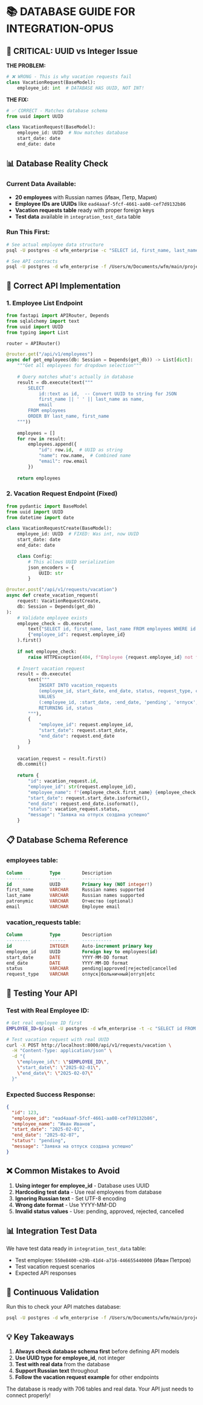 # 📚 DATABASE GUIDE FOR INTEGRATION-OPUS

## 🚨 CRITICAL: UUID vs Integer Issue

**THE PROBLEM:**
```python
# ❌ WRONG - This is why vacation requests fail
class VacationRequest(BaseModel):
    employee_id: int  # DATABASE HAS UUID, NOT INT!
```

**THE FIX:**
```python
# ✅ CORRECT - Matches database schema
from uuid import UUID

class VacationRequest(BaseModel):
    employee_id: UUID  # Now matches database
    start_date: date
    end_date: date
```

## 📊 Database Reality Check

### Current Data Available:
- **20 employees** with Russian names (Иван, Петр, Мария)
- **Employee IDs are UUIDs** like `ead4aaaf-5fcf-4661-aa08-cef7d9132b86`
- **Vacation requests table** ready with proper foreign keys
- **Test data** available in `integration_test_data` table

### Run This First:
```bash
# See actual employee data structure
psql -U postgres -d wfm_enterprise -c "SELECT id, first_name, last_name, email FROM employees LIMIT 3"

# See API contracts
psql -U postgres -d wfm_enterprise -f /Users/m/Documents/wfm/main/project/src/database/scripts/show_api_contracts.sql
```

## 🔧 Correct API Implementation

### 1. Employee List Endpoint
```python
from fastapi import APIRouter, Depends
from sqlalchemy import text
from uuid import UUID
from typing import List

router = APIRouter()

@router.get("/api/v1/employees")
async def get_employees(db: Session = Depends(get_db)) -> List[dict]:
    """Get all employees for dropdown selection"""
    
    # Query matches what's actually in database
    result = db.execute(text("""
        SELECT 
            id::text as id,  -- Convert UUID to string for JSON
            first_name || ' ' || last_name as name,
            email
        FROM employees
        ORDER BY last_name, first_name
    """))
    
    employees = []
    for row in result:
        employees.append({
            "id": row.id,  # UUID as string
            "name": row.name,  # Combined name
            "email": row.email
        })
    
    return employees
```

### 2. Vacation Request Endpoint (Fixed)
```python
from pydantic import BaseModel
from uuid import UUID
from datetime import date

class VacationRequestCreate(BaseModel):
    employee_id: UUID  # FIXED: Was int, now UUID
    start_date: date
    end_date: date

    class Config:
        # This allows UUID serialization
        json_encoders = {
            UUID: str
        }

@router.post("/api/v1/requests/vacation")
async def create_vacation_request(
    request: VacationRequestCreate,
    db: Session = Depends(get_db)
):
    # Validate employee exists
    employee_check = db.execute(
        text("SELECT id, first_name, last_name FROM employees WHERE id = :employee_id"),
        {"employee_id": request.employee_id}
    ).first()
    
    if not employee_check:
        raise HTTPException(404, f"Employee {request.employee_id} not found")
    
    # Insert vacation request
    result = db.execute(
        text("""
            INSERT INTO vacation_requests 
            (employee_id, start_date, end_date, status, request_type, created_at)
            VALUES 
            (:employee_id, :start_date, :end_date, 'pending', 'отпуск', NOW())
            RETURNING id, status
        """),
        {
            "employee_id": request.employee_id,
            "start_date": request.start_date,
            "end_date": request.end_date
        }
    )
    
    vacation_request = result.first()
    db.commit()
    
    return {
        "id": vacation_request.id,
        "employee_id": str(request.employee_id),
        "employee_name": f"{employee_check.first_name} {employee_check.last_name}",
        "start_date": request.start_date.isoformat(),
        "end_date": request.end_date.isoformat(),
        "status": vacation_request.status,
        "message": "Заявка на отпуск создана успешно"
    }
```

## 📋 Database Schema Reference

### employees table:
```sql
Column          Type        Description
---------       ------      -----------
id              UUID        Primary key (NOT integer!)
first_name      VARCHAR     Russian names supported
last_name       VARCHAR     Russian names supported
patronymic      VARCHAR     Отчество (optional)
email           VARCHAR     Employee email
```

### vacation_requests table:
```sql
Column          Type        Description
---------       ------      -----------
id              INTEGER     Auto-increment primary key
employee_id     UUID        Foreign key to employees(id)
start_date      DATE        YYYY-MM-DD format
end_date        DATE        YYYY-MM-DD format
status          VARCHAR     pending|approved|rejected|cancelled
request_type    VARCHAR     отпуск|больничный|отгул|etc
```

## 🧪 Testing Your API

### Test with Real Employee ID:
```bash
# Get real employee ID first
EMPLOYEE_ID=$(psql -U postgres -d wfm_enterprise -t -c "SELECT id FROM employees WHERE first_name='Иван' LIMIT 1" | tr -d ' ')

# Test vacation request with real UUID
curl -X POST http://localhost:8000/api/v1/requests/vacation \
  -H "Content-Type: application/json" \
  -d "{
    \"employee_id\": \"$EMPLOYEE_ID\",
    \"start_date\": \"2025-02-01\",
    \"end_date\": \"2025-02-07\"
  }"
```

### Expected Success Response:
```json
{
  "id": 123,
  "employee_id": "ead4aaaf-5fcf-4661-aa08-cef7d9132b86",
  "employee_name": "Иван Иванов",
  "start_date": "2025-02-01",
  "end_date": "2025-02-07",
  "status": "pending",
  "message": "Заявка на отпуск создана успешно"
}
```

## ❌ Common Mistakes to Avoid

1. **Using integer for employee_id** - Database uses UUID
2. **Hardcoding test data** - Use real employees from database
3. **Ignoring Russian text** - Set UTF-8 encoding
4. **Wrong date format** - Use YYYY-MM-DD
5. **Invalid status values** - Use: pending, approved, rejected, cancelled

## 📊 Integration Test Data

We have test data ready in `integration_test_data` table:
- Test employee: `550e8400-e29b-41d4-a716-446655440000` (Иван Петров)
- Test vacation request scenarios
- Expected API responses

## 🔄 Continuous Validation

Run this to check your API matches database:
```bash
psql -U postgres -d wfm_enterprise -f /Users/m/Documents/wfm/main/project/src/database/scripts/validate_bdd_integration.sql
```

## 💡 Key Takeaways

1. **Always check database schema first** before defining API models
2. **Use UUID type for employee_id**, not integer
3. **Test with real data** from the database
4. **Support Russian text** throughout
5. **Follow the vacation request example** for other endpoints

The database is ready with 706 tables and real data. Your API just needs to connect properly!